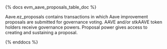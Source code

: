 {% docs evm_aave_proposals_table_doc %}

Aave.ez_proposals contains transactions in which Aave improvement proposals are submitted for governance voting.  AAVE and/or stkAAVE token holders receive governance powers. Proposal power gives access to creating and sustaining a proposal. 

{% enddocs %}
